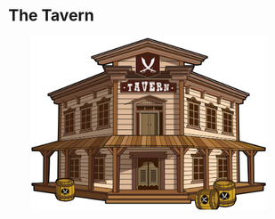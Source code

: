 # The Tavern

<figure><img src="../../../.gitbook/assets/TAVERN=.png" alt=""><figcaption></figcaption></figure>
